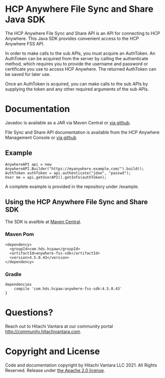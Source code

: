 # HCP Anywhere File Sync and Share Java SDK                                                                  
                                                                                                    
The HCP Anywhere File Sync and Share API is an API for connecting to HCP Anywhere. This Java SDK provides convenient access to the HCP Anywhere FSS API. 
                                                                                                    
In order to make calls to the sub APIs, you must acquire an AuthToken. An AuthToken can be acquired from the server by calling the authenticate method, which requires you to provide the username and password or certificate you use to access HCP Anywhere. The returned AuthToken can be saved for later use.
                                                                                                    
Once an AuthToken is acquired, you can make calls to the sub APIs by supplying the token and any other required arguments of the sub APIs.


# Documentation 

Javadoc is available as a JAR via Maven Central or [via github](http://hitachi-data-systems.github.io/anywhere-fss-sdk/javadoc/).

File Sync and Share API documentation is available from the HCP Anywhere Management Console or [via github](http://hitachi-data-systems.github.io/anywhere-fss-sdk/fss-api-doc/)

## Example                                                                                          
                                            
```
AnywhereAPI api = new AnywhereAPI.Builder("https://myanywhere.example.com/").build();
AuthToken authToken = api.authenticate("jdoe", "passwd");
User me = api.getUserAPI().getInfo(authToken);
```

A complete example is provided in the repository under /example.

## Using the HCP Anywhere File Sync and Share SDK                                                       

The SDK is availble at [Maven Central](http://search.maven.org/#search%7Cga%7C1%7Cg%3A%22com.hds.hcpaw%22%20AND%20a%3A%22anywhere-fss-sdk%22).

### Maven Pom
```
<dependency>
  <groupId>com.hds.hcpaw</groupId>
  <artifactId>anywhere-fss-sdk</artifactId>
  <version>4.5.0.43</version>
</dependency>
```

### Gradle
```
dependencies 
    compile 'com.hds.hcpaw:anywhere-fss-sdk:4.5.0.43'
}
```

# Questions?

Reach out to Hitachi Vantara at our community portal http://community.hitachivantara.com.

# Copyright and License

Code and documentation copyright by Hitachi Vantara LLC 2021. All Rights Reserved.  Release under [the Apache 2.0 license](http://www.apache.org/licenses/LICENSE-2.0).
